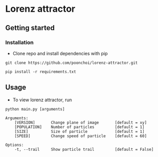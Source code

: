 # Lorenz attractor

## Getting started

### Installation
- Clone repo and install dependencies with pip
```
git clone https://github.com/poonchoi/lorenz-attractor.git
```
```
pip install -r requirements.txt
```
## Usage
- To view lorenz attractor, run
```
python main.py [arguments]
```
```
Arguments:
    [VERSION]       Change plane of image       [default = xy]
    [POPULATION]    Number of particles         [default = 1]
    [SIZE]          Size of particle            [default = 1]
    [SPEED]         Change speed of particle    [default = 60]

Options:
    -t, --trail     Show particle trail         [default = False]   
```
